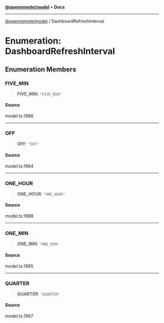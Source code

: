[**@openremote/model**](../README.md) • **Docs**

***

[@openremote/model](../globals.md) / DashboardRefreshInterval

# Enumeration: DashboardRefreshInterval

## Enumeration Members

### FIVE\_MIN

> **FIVE\_MIN**: `"FIVE_MIN"`

#### Source

model.ts:1986

***

### OFF

> **OFF**: `"OFF"`

#### Source

model.ts:1984

***

### ONE\_HOUR

> **ONE\_HOUR**: `"ONE_HOUR"`

#### Source

model.ts:1988

***

### ONE\_MIN

> **ONE\_MIN**: `"ONE_MIN"`

#### Source

model.ts:1985

***

### QUARTER

> **QUARTER**: `"QUARTER"`

#### Source

model.ts:1987
